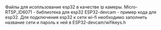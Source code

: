 Файлы для исопльзование esp32 в качестве ip камеры.
Micro-RTSP_ID6071 - библиотека для esp32
ESP32-devcam - пример кода для esp32. 
Для подключения esp32 к сети wi-fi необходимо заполнить название сети и пароль к ней в ESP32-devcam/wifikeys.h
